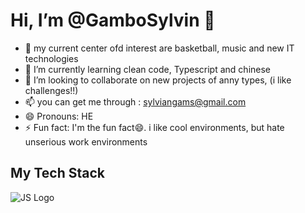 # Hi, I’m @GamboSylvin 👋

- 👀 my current center ofd interest are basketball, music and new IT technologies
- 🌱 I’m currently learning clean code, Typescript and chinese
- 💞️ I’m looking to collaborate on new projects of anny types, (i like challenges!!)
- 📫 you can get me through : sylviangams@gmail.com
- 😄 Pronouns: HE
- ⚡ Fun fact: I'm the fun fact😄. i like cool environments, but hate unserious work environments

## My Tech Stack
![JS Logo](https://github.com/GamboSylvin/Image-Folder/blob/main/jsLogo.png"Javascript")

<!---
GamboSylvin/GamboSylvin is a ✨ special ✨ repository because its `README.md` (this file) appears on your GitHub profile.
You can click the Preview link to take a look at your changes.
--->
